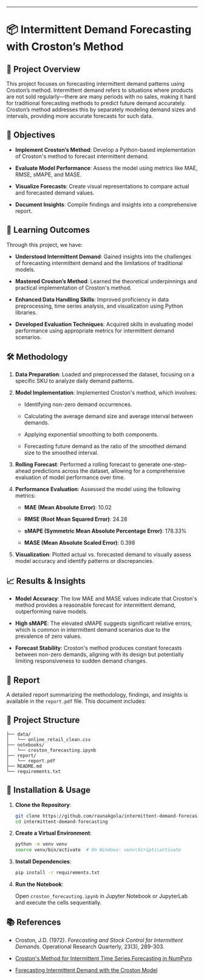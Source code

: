---

# 📦 Intermittent Demand Forecasting with Croston’s Method

## 📘 Project Overview

This project focuses on forecasting intermittent demand patterns using Croston’s method. Intermittent demand refers to situations where products are not sold regularly—there are many periods with no sales, making it hard for traditional forecasting methods to predict future demand accurately. Croston’s method addresses this by separately modeling demand sizes and intervals, providing more accurate forecasts for such data.

## 🎯 Objectives

* **Implement Croston’s Method**: Develop a Python-based implementation of Croston's method to forecast intermittent demand.

* **Evaluate Model Performance**: Assess the model using metrics like MAE, RMSE, sMAPE, and MASE.

* **Visualize Forecasts**: Create visual representations to compare actual and forecasted demand values.

* **Document Insights**: Compile findings and insights into a comprehensive report.

## 🧠 Learning Outcomes

Through this project, we have:

* **Understood Intermittent Demand**: Gained insights into the challenges of forecasting intermittent demand and the limitations of traditional models.

* **Mastered Croston’s Method**: Learned the theoretical underpinnings and practical implementation of Croston's method.

* **Enhanced Data Handling Skills**: Improved proficiency in data preprocessing, time series analysis, and visualization using Python libraries.

* **Developed Evaluation Techniques**: Acquired skills in evaluating model performance using appropriate metrics for intermittent demand scenarios.

## 🛠️ Methodology

1. **Data Preparation**: Loaded and preprocessed the dataset, focusing on a specific SKU to analyze daily demand patterns.

2. **Model Implementation**: Implemented Croston's method, which involves:

   * Identifying non-zero demand occurrences.

   * Calculating the average demand size and average interval between demands.

   * Applying exponential smoothing to both components.

   * Forecasting future demand as the ratio of the smoothed demand size to the smoothed interval.

3. **Rolling Forecast**: Performed a rolling forecast to generate one-step-ahead predictions across the dataset, allowing for a comprehensive evaluation of model performance over time.

4. **Performance Evaluation**: Assessed the model using the following metrics:

   * **MAE (Mean Absolute Error)**: 10.02

   * **RMSE (Root Mean Squared Error)**: 24.28

   * **sMAPE (Symmetric Mean Absolute Percentage Error)**: 178.33%

   * **MASE (Mean Absolute Scaled Error)**: 0.398

5. **Visualization**: Plotted actual vs. forecasted demand to visually assess model accuracy and identify patterns or discrepancies.

## 📈 Results & Insights

* **Model Accuracy**: The low MAE and MASE values indicate that Croston's method provides a reasonable forecast for intermittent demand, outperforming naive models.

* **High sMAPE**: The elevated sMAPE suggests significant relative errors, which is common in intermittent demand scenarios due to the prevalence of zero values.

* **Forecast Stability**: Croston's method produces constant forecasts between non-zero demands, aligning with its design but potentially limiting responsiveness to sudden demand changes.

## 📄 Report

A detailed report summarizing the methodology, findings, and insights is available in the `report.pdf` file. This document includes:

## 📁 Project Structure

```
├── data/
│   └── online_retail_clean.csv
├── notebooks/
│   └── croston_forecasting.ipynb
├── report/
│   └── report.pdf
├── README.md
└── requirements.txt
```

## 🔧 Installation & Usage

1. **Clone the Repository**:

   ```bash
   git clone https://github.com/raunakgola/intermittent-demand-forecasting.git
   cd intermittent-demand-forecasting
   ```

2. **Create a Virtual Environment**:

   ```bash
   python -m venv venv
   source venv/bin/activate  # On Windows: venv\Scripts\activate
   ```

3. **Install Dependencies**:

   ```bash
   pip install -r requirements.txt
   ```

4. **Run the Notebook**:

   Open `croston_forecasting.ipynb` in Jupyter Notebook or JupyterLab and execute the cells sequentially.

## 📚 References

* Croston, J.D. (1972). *Forecasting and Stock Control for Intermittent Demands*. Operational Research Quarterly, 23(3), 289-303.

* [Croston's Method for Intermittent Time Series Forecasting in NumPyro](https://juanitorduz.github.io/croston_numpyro/)

* [Forecasting Intermittent Demand with the Croston Model](https://medium.com/towards-data-science/croston-forecast-model-for-intermittent-demand-360287a17f5f)


